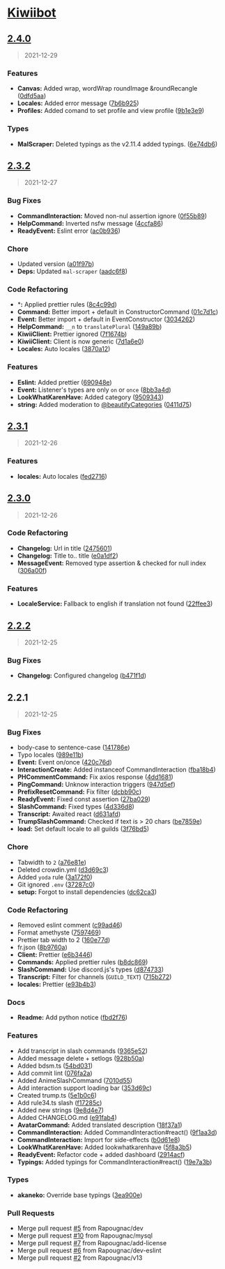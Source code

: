 # [Kiwiibot](https://github.com/Rapougnac/Kiwiibot-typescript/tree/dev)


<a name="2.4.0"></a>
## [2.4.0](https://github.com/Rapougnac/Kiwiibot-typescript/compare/2.3.2...2.4.0)

> 2021-12-29

### Features

* **Canvas:** Added wrap, wordWrap roundImage &roundRecangle ([0dfd5aa](https://github.com/Rapougnac/Kiwiibot-typescript/commit/0dfd5aa5aef279bf2b98afc3b34c3171b5c84ae0))
* **Locales:** Added error message ([7b6b925](https://github.com/Rapougnac/Kiwiibot-typescript/commit/7b6b925cc8d315e1a87f88bc1c74680414710576))
* **Profiles:** Added comand to set profile and view profile ([9b1e3e9](https://github.com/Rapougnac/Kiwiibot-typescript/commit/9b1e3e98166449b910964eb97db27743b689dcf8))

### Types

* **MalScraper:** Deleted typings as the v2.11.4 added typings. ([6e74db6](https://github.com/Rapougnac/Kiwiibot-typescript/commit/6e74db68d7872b84807da7fbeee7fb63974c2ee8))


<a name="2.3.2"></a>
## [2.3.2](https://github.com/Rapougnac/Kiwiibot-typescript/compare/2.3.1...2.3.2)

> 2021-12-27

### Bug Fixes

* **CommandInteraction:** Moved non-nul assertion ignore ([0f55b89](https://github.com/Rapougnac/Kiwiibot-typescript/commit/0f55b890cfc1821c5fbd5f557baff50ee45d9638))
* **HelpCommand:** Inverted nsfw message ([4ccfa86](https://github.com/Rapougnac/Kiwiibot-typescript/commit/4ccfa8631ca348103566ccd1a640f2537b2618f3))
* **ReadyEvent:** Eslint error ([ac0b936](https://github.com/Rapougnac/Kiwiibot-typescript/commit/ac0b936a7edc820fe10a24623eb9cfbdec8ee83d))

### Chore

* Updated version ([a01f97b](https://github.com/Rapougnac/Kiwiibot-typescript/commit/a01f97b38ae1857db0d6fba372caaa44e326dec4))
* **Deps:** Updated `mal-scraper` ([aadc6f8](https://github.com/Rapougnac/Kiwiibot-typescript/commit/aadc6f8dce303fdcbe95ee6b5a0524fcd8485033))

### Code Refactoring

* ***:** Applied prettier rules ([8c4c99d](https://github.com/Rapougnac/Kiwiibot-typescript/commit/8c4c99d193b987ccc7b7fda865f171697ba229e2))
* **Command:** Better import + default in ConstructorCommand ([01c7d1c](https://github.com/Rapougnac/Kiwiibot-typescript/commit/01c7d1c4fd0e6b9b5842f60ff7ac5e6cdac1d4bc))
* **Event:** Better import + default in EventConstructor ([3034262](https://github.com/Rapougnac/Kiwiibot-typescript/commit/30342627a9c5765f504a73929ea44c66816782b0))
* **HelpCommand:** `__n` to `translatePlural` ([149a89b](https://github.com/Rapougnac/Kiwiibot-typescript/commit/149a89b9eca5eaf8a0a0dc1b43755fe3346badbe))
* **KiwiiClient:** Prettier ignored ([7f1674b](https://github.com/Rapougnac/Kiwiibot-typescript/commit/7f1674bbb86360921377825207ac0c40153fcf7d))
* **KiwiiClient:** Client is now generic ([7d1a6e0](https://github.com/Rapougnac/Kiwiibot-typescript/commit/7d1a6e0f26a4c50861d3214bce750ad09494e939))
* **Locales:** Auto locales ([3870a12](https://github.com/Rapougnac/Kiwiibot-typescript/commit/3870a1292c13b49814be813fb6880f849a5d92e8))

### Features

* **Eslint:** Added prettier ([690948e](https://github.com/Rapougnac/Kiwiibot-typescript/commit/690948e2871cf094ccfdaba651018ab01f64e23f))
* **Event:** Listener's types are only `on` or `once` ([8bb3a4d](https://github.com/Rapougnac/Kiwiibot-typescript/commit/8bb3a4d91861f44f8f19b3e2dc86910a1e7c67f8))
* **LookWhatKarenHave:** Added category ([9509343](https://github.com/Rapougnac/Kiwiibot-typescript/commit/9509343e64c5259075fff358d22a6c16661fd953))
* **string:** Added moderation to [@beautifyCategories](https://github.com/beautifyCategories) ([0411d75](https://github.com/Rapougnac/Kiwiibot-typescript/commit/0411d7589a8c4eb43f1547a7028858bf020c2514))


<a name="2.3.1"></a>
## [2.3.1](https://github.com/Rapougnac/Kiwiibot-typescript/compare/2.3.0...2.3.1)

> 2021-12-26

### Features

* **locales:** Auto locales ([fed2716](https://github.com/Rapougnac/Kiwiibot-typescript/commit/fed2716d842fee410c56cf8e40767a8f72eea682))


<a name="2.3.0"></a>
## [2.3.0](https://github.com/Rapougnac/Kiwiibot-typescript/compare/2.2.2...2.3.0)

> 2021-12-26

### Code Refactoring

* **Changelog:** Url in title ([2475601](https://github.com/Rapougnac/Kiwiibot-typescript/commit/247560123b052f46d092c7a744fab1b36db59be8))
* **Changelog:** Title to.. title ([e0a1df2](https://github.com/Rapougnac/Kiwiibot-typescript/commit/e0a1df2e50d83fa9d438a1480266cef991e7c9b1))
* **MessageEvent:** Removed type assertion & checked for null index ([306a00f](https://github.com/Rapougnac/Kiwiibot-typescript/commit/306a00ffd495f44b9882c5c93bbf008cd4856621))

### Features

* **LocaleService:** Fallback to english if translation not found ([22ffee3](https://github.com/Rapougnac/Kiwiibot-typescript/commit/22ffee365cf06b6cc3973b8b7c780498304c5137))


<a name="2.2.2"></a>
## [2.2.2](https://github.com/Rapougnac/Kiwiibot-typescript/compare/2.2.1...2.2.2)

> 2021-12-25

### Bug Fixes

* **Changelog:** Configured changelog ([b471f1d](https://github.com/Rapougnac/Kiwiibot-typescript/commit/b471f1d9b4a5d680ef5f9c8d76c8b3d28af250e4))


<a name="2.2.1"></a>
## 2.2.1

> 2021-12-25

### Bug Fixes

* body-case to sentence-case ([141786e](https://github.com/Rapougnac/Kiwiibot-typescript/commit/141786e37bb56470ba4ab421b8efd942163a4d89))
* Typo locales ([989e11b](https://github.com/Rapougnac/Kiwiibot-typescript/commit/989e11be45f7bd35b68266e1f568ca3c56c747f0))
* **Event:** Event on/once ([420c76d](https://github.com/Rapougnac/Kiwiibot-typescript/commit/420c76d3166c49f6ebc56cc0d7b9d44247c6e0b5))
* **InteractionCreate:** Added instanceof CommandInteraction ([fba18b4](https://github.com/Rapougnac/Kiwiibot-typescript/commit/fba18b4d18ef306003ea873d31fe6f203d61ba36))
* **PHCommentCommand:** Fix axios response ([4dd1681](https://github.com/Rapougnac/Kiwiibot-typescript/commit/4dd1681ad369a40d57ef6bdb742182a7e79e48a7))
* **PingCommand:** Unknow interaction triggers ([947d5ef](https://github.com/Rapougnac/Kiwiibot-typescript/commit/947d5ef12a7405fe265917917e2bd7df8de2d974))
* **PrefixResetCommand:** Fix filter ([dcbb90c](https://github.com/Rapougnac/Kiwiibot-typescript/commit/dcbb90c76e673994fe817a7530ea737abfb04be9))
* **ReadyEvent:** Fixed const assertion ([27ba029](https://github.com/Rapougnac/Kiwiibot-typescript/commit/27ba029d13f1ad1eb78238317a63ac96305dbd8f))
* **SlashCommand:** Fixed types ([4d336d8](https://github.com/Rapougnac/Kiwiibot-typescript/commit/4d336d8996d677cc237be7f4dd14a694718c10d0))
* **Transcript:** Awaited react ([d631afd](https://github.com/Rapougnac/Kiwiibot-typescript/commit/d631afdd4ccfd3384d5dbe7a5e76a6c94537a6fb))
* **TrumpSlashCommand:** Checked if text is > 20 chars ([be7859e](https://github.com/Rapougnac/Kiwiibot-typescript/commit/be7859e522041b100d2a8cbd684eb18614bb608f))
* **load:** Set default locale to all guilds ([3f76bd5](https://github.com/Rapougnac/Kiwiibot-typescript/commit/3f76bd570377a4a437b60f7193bcf23261481f24))

### Chore

* Tabwidth to `2` ([a76e81e](https://github.com/Rapougnac/Kiwiibot-typescript/commit/a76e81efaf77102611349cecad35ffb405f20eb1))
* Deleted crowdin.yml ([d3d69c3](https://github.com/Rapougnac/Kiwiibot-typescript/commit/d3d69c39b4a657ac484dc39e37877c9705e0a42d))
* Added `yoda` rule ([3a172f0](https://github.com/Rapougnac/Kiwiibot-typescript/commit/3a172f0c828dbc16614dc18292f1d02f74b6bb57))
* Git ignored `.env` ([37287c0](https://github.com/Rapougnac/Kiwiibot-typescript/commit/37287c0f1d4ab2ba14921cf8070eb63630e93951))
* **setup:** Forgot to install dependencies ([dc62ca3](https://github.com/Rapougnac/Kiwiibot-typescript/commit/dc62ca35def7bd26dd7fe15b3c99ed2329098594))

### Code Refactoring

* Removed eslint comment ([c99ad46](https://github.com/Rapougnac/Kiwiibot-typescript/commit/c99ad46e8b7d4a593413ab6aa30f4f1d770a41c5))
* Format amethyste ([7597469](https://github.com/Rapougnac/Kiwiibot-typescript/commit/759746948f14a9ac735ebd5a03d0979eb327191a))
* Prettier tab width to 2 ([160e77d](https://github.com/Rapougnac/Kiwiibot-typescript/commit/160e77d18cac9762c0f2560288ed9fcd484a7848))
* fr.json ([8b9760a](https://github.com/Rapougnac/Kiwiibot-typescript/commit/8b9760aaeb13edc4c70ee5e1be8afdfe79de338a))
* **Client:** Prettier ([e6b3446](https://github.com/Rapougnac/Kiwiibot-typescript/commit/e6b3446d574f3d78d263207b7f6eeb4935a4937c))
* **Commands:** Applied prettier rules ([b8dc869](https://github.com/Rapougnac/Kiwiibot-typescript/commit/b8dc869d762c91da9b7ec3b11d43bd54749a6443))
* **SlashCommand:** Use discord.js's types ([d874733](https://github.com/Rapougnac/Kiwiibot-typescript/commit/d874733cc23e93e12384c74a8c0dd4d7641813ca))
* **Transcript:** Filter for channels (`GUILD_TEXT`) ([715b272](https://github.com/Rapougnac/Kiwiibot-typescript/commit/715b272222464b6a97dde89da9eb593c2e69f317))
* **locales:** Prettier ([e93b4b3](https://github.com/Rapougnac/Kiwiibot-typescript/commit/e93b4b3e01abd674025f6d5d8389f7b31c5356cb))

### Docs

* **Readme:** Add python notice ([fbd2f76](https://github.com/Rapougnac/Kiwiibot-typescript/commit/fbd2f7649d83b9ba1b4a91d818e298ca7c44eb4d))

### Features

* Add transcript in slash commands ([9365e52](https://github.com/Rapougnac/Kiwiibot-typescript/commit/9365e5280cdd8e446a8b2c903a446e78b47bd1b2))
* Added message delete + setlogs ([928b50a](https://github.com/Rapougnac/Kiwiibot-typescript/commit/928b50ac89c124005729ec428a79419d822b638a))
* Added bdsm.ts ([54bd031](https://github.com/Rapougnac/Kiwiibot-typescript/commit/54bd0316df9281ce6bd43c3de323263e9ab7c1af))
* Add commit lint ([076fa2a](https://github.com/Rapougnac/Kiwiibot-typescript/commit/076fa2a7da3c17b659e5708fc06a8d4e4f67167e))
* Added AnimeSlashCommand ([7010d55](https://github.com/Rapougnac/Kiwiibot-typescript/commit/7010d5593a2f67a2fcb0e6665ac2084a87f59d88))
* Add interaction support loading bar ([353d69c](https://github.com/Rapougnac/Kiwiibot-typescript/commit/353d69c1fd847a559fe3930220d26babe0d02f22))
* Created trump.ts ([5e1b0c6](https://github.com/Rapougnac/Kiwiibot-typescript/commit/5e1b0c6af7a8d165c2df20b6a199e1cfa1493d96))
* Add rule34.ts slash ([f17285c](https://github.com/Rapougnac/Kiwiibot-typescript/commit/f17285c9fd10fa5b26ad8bc875b09a933a419390))
* Added new strings ([9e8d4e7](https://github.com/Rapougnac/Kiwiibot-typescript/commit/9e8d4e7639e47cb08205fb828d193c4a545a3653))
* Added CHANGELOG.md ([e91fab4](https://github.com/Rapougnac/Kiwiibot-typescript/commit/e91fab4a194fdb7b7764a132549a59e5f99be48b))
* **AvatarCommand:** Added translated description ([18f37a1](https://github.com/Rapougnac/Kiwiibot-typescript/commit/18f37a1f9d7f39e1856943f3dfab289f60a6fc1f))
* **CommandInteraction:** Added CommandInteraction#react() ([9f1aa3d](https://github.com/Rapougnac/Kiwiibot-typescript/commit/9f1aa3d3c5ab0a68c2b0df761c4a9c6461b27e9a))
* **CommandInteraction:** Import for side-effects ([b0d61e8](https://github.com/Rapougnac/Kiwiibot-typescript/commit/b0d61e83883ce8ee2db0c60302d929193f486d70))
* **LookWhatKarenHave:** Added lookwhatkarenhave ([5f8a3b5](https://github.com/Rapougnac/Kiwiibot-typescript/commit/5f8a3b554ef60d73ebf333881836c3b5ab78f149))
* **ReadyEvent:** Refactor code + added dashboard ([2914acf](https://github.com/Rapougnac/Kiwiibot-typescript/commit/2914acf3d6d1013204322bf3240b32b9a4afc704))
* **Typings:** Added typings for CommandInteraction#react() ([19e7a3b](https://github.com/Rapougnac/Kiwiibot-typescript/commit/19e7a3b3a8ed95dfa1dd1d97487fd5a12bfec15d))

### Types

* **akaneko:** Override base typings ([3ea900e](https://github.com/Rapougnac/Kiwiibot-typescript/commit/3ea900e5297754d223c03671daaf1831076b8a1c))

### Pull Requests

* Merge pull request [#5](https://github.com/Rapougnac/Kiwiibot-typescript/issues/5) from Rapougnac/dev
* Merge pull request [#10](https://github.com/Rapougnac/Kiwiibot-typescript/issues/10) from Rapougnac/mysql
* Merge pull request [#7](https://github.com/Rapougnac/Kiwiibot-typescript/issues/7) from Rapougnac/add-license
* Merge pull request [#6](https://github.com/Rapougnac/Kiwiibot-typescript/issues/6) from Rapougnac/dev-eslint
* Merge pull request [#2](https://github.com/Rapougnac/Kiwiibot-typescript/issues/2) from Rapougnac/v13

